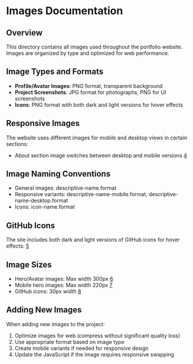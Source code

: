 # Images Documentation  
  
## Overview  
This directory contains all images used throughout the portfolio website. Images are organized by type and optimized for web performance.  
  
## Image Types and Formats  
- **Profile/Avatar Images**: PNG format, transparent background  
- **Project Screenshots**: JPG format for photographs, PNG for UI screenshots  
- **Icons**: PNG format with both dark and light versions for hover effects  
  
## Responsive Images  
The website uses different images for mobile and desktop views in certain sections:  
- About section image switches between desktop and mobile versions [4](#1-3)   
  
## Image Naming Conventions  
- General images: descriptive-name.format  
- Responsive variants: descriptive-name-mobile.format, descriptive-name-desktop.format  
- Icons: icon-name.format  
  
## GitHub Icons  
The site includes both dark and light versions of GitHub icons for hover effects: [5](#1-4)   
  
## Image Sizes  
- Hero/Avatar images: Max width 300px [6](#1-5)   
- Mobile hero images: Max width 220px [7](#1-6)   
- GitHub icons: 30px width [8](#1-7)   
  
## Adding New Images  
When adding new images to the project:  
1. Optimize images for web (compress without significant quality loss)  
2. Use appropriate format based on image type  
3. Create mobile variants if needed for responsive design  
4. Update the JavaScript if the image requires responsive swapping